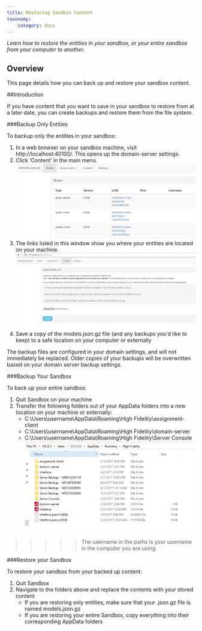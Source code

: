 ```yaml
---
title: Restoring Sandbox Content
taxonomy:
    category: docs
---
```


*Learn how to restore the entities in your sandbox, or your entire sandbox from your computer to another.*

## Overview

This page details how you can back up and restore your sandbox content. 

##Introduction

If you have content that you want to save in your sandbox to restore from at a later date, you can create backups and restore them from the file system.

###Backup Only Entities

To backup only the entities in your sandbox:

1. In a web browser on your sandbox machine, visit http://localhost:40100/. This opens up the domain-server settings. 
2. Click ‘Content’ in the main menu. ![](domain-server-settings.PNG)
3. The links listed in this window show you where your entities are located on your machine. ![](settings-content.PNG)
4. Save a copy of the models.json.gz file (and any backups you'd like to keep) to a safe location on your computer or externally

The backup files are configured in your domain settings, and will not immediately be replaced. Older copies of your backups will be overwritten based on your domain server backup settings. 

###Backup Your Sandbox

To back up your entire sandbox: 

1. Quit Sandbox on your machine
2. Transfer the following folders out of your AppData folders into a new location on your machine or externally:
      * C:\Users\username\AppData\Roaming\High Fidelity\assignment-client
      * C:\Users\username\AppData\Roaming\High Fidelity\domain-server
      * C:\Users\username\AppData\Roaming\High Fidelity\Server Console
        ![](appdata-folders.PNG)

>>>>> The username in the paths is your username in the computer you are using. 

###Restore your Sandbox

To restore your sandbox from your backed up content:

1. Quit Sandbox
2. Navigate to the folders above and replace the contents with your stored content
	* If you are restoring only entities, make sure that your .json.gz file is named models.json.gz
	* If you are restoring your entire Sandbox, copy everything into their corresponding AppData folders
